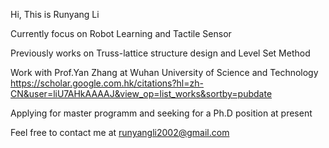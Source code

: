 Hi, This is Runyang Li

Currently focus on Robot Learning and Tactile Sensor

Previously works on Truss-lattice structure design and Level Set Method

Work with Prof.Yan Zhang at Wuhan University of Science and Technology
https://scholar.google.com.hk/citations?hl=zh-CN&user=liU7AHkAAAAJ&view_op=list_works&sortby=pubdate

Applying for master programm and seeking for a Ph.D position at present

Feel free to contact me at runyangli2002@gmail.com


